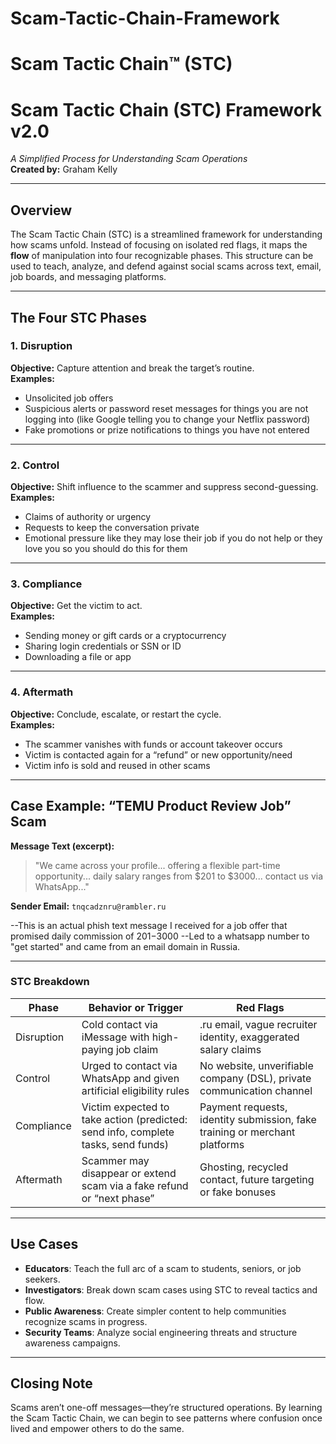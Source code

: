 # Scam-Tactic-Chain-Framework
# Scam Tactic Chain™️ (STC)
# Scam Tactic Chain (STC) Framework v2.0  
*A Simplified Process for Understanding Scam Operations*  
**Created by:** Graham Kelly

---

## Overview

The Scam Tactic Chain (STC) is a streamlined framework for understanding how scams unfold. Instead of focusing on isolated red flags, it maps the **flow** of manipulation into four recognizable phases. This structure can be used to teach, analyze, and defend against social scams across text, email, job boards, and messaging platforms.

---

## The Four STC Phases

### 1. Disruption  
**Objective:** Capture attention and break the target’s routine.  
**Examples:**  
- Unsolicited job offers  
- Suspicious alerts or password reset messages for things you are not logging into (like Google telling you to change your Netflix password)  
- Fake promotions or prize notifications to things you have not entered

---

### 2. Control  
**Objective:** Shift influence to the scammer and suppress second-guessing.  
**Examples:**  
- Claims of authority or urgency  
- Requests to keep the conversation private  
- Emotional pressure like they may lose their job if you do not help or they love you so you should do this for them

---

### 3. Compliance  
**Objective:** Get the victim to act.  
**Examples:**  
- Sending money or gift cards or a cryptocurrency 
- Sharing login credentials or SSN or ID  
- Downloading a file or app

---

### 4. Aftermath  
**Objective:** Conclude, escalate, or restart the cycle.  
**Examples:**  
- The scammer vanishes with funds or account takeover occurs  
- Victim is contacted again for a “refund” or new opportunity/need  
- Victim info is sold and reused in other scams

---

## Case Example: “TEMU Product Review Job” Scam

**Message Text (excerpt):**  
> "We came across your profile... offering a flexible part-time opportunity... daily salary ranges from $201 to $3000... contact us via WhatsApp..."

**Sender Email:** `tnqcadznru@rambler.ru`

--This is an actual phish text message I received for a job offer that promised daily commission of $201-$3000
--Led to a whatsapp number to "get started" and came from an email domain in Russia.

---

### STC Breakdown

| Phase       | Behavior or Trigger                                                               | Red Flags                                                                                      |
|-------------|-------------------------------------------------------------------------------------|-----------------------------------------------------------------------------------------------|
| Disruption  | Cold contact via iMessage with high-paying job claim                              | .ru email, vague recruiter identity, exaggerated salary claims                                |
| Control     | Urged to contact via WhatsApp and given artificial eligibility rules              | No website, unverifiable company (DSL), private communication channel                        |
| Compliance  | Victim expected to take action (predicted: send info, complete tasks, send funds) | Payment requests, identity submission, fake training or merchant platforms                   |
| Aftermath   | Scammer may disappear or extend scam via a fake refund or “next phase”            | Ghosting, recycled contact, future targeting or fake bonuses                                |

---

## Use Cases

- **Educators**: Teach the full arc of a scam to students, seniors, or job seekers.
- **Investigators**: Break down scam cases using STC to reveal tactics and flow.
- **Public Awareness**: Create simpler content to help communities recognize scams in progress.
- **Security Teams**: Analyze social engineering threats and structure awareness campaigns.

---

## Closing Note

Scams aren’t one-off messages—they’re structured operations. By learning the Scam Tactic Chain, we can begin to see patterns where confusion once lived and empower others to do the same.